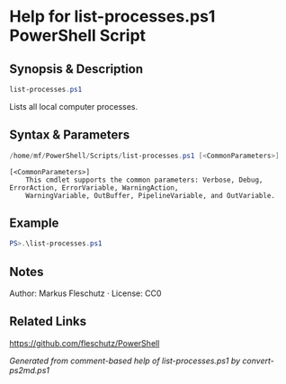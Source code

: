 # Help for list-processes.ps1 PowerShell Script

## Synopsis & Description
```powershell
list-processes.ps1
```

Lists all local computer processes.

## Syntax & Parameters
```powershell
/home/mf/PowerShell/Scripts/list-processes.ps1 [<CommonParameters>]
```

```
[<CommonParameters>]
    This cmdlet supports the common parameters: Verbose, Debug, ErrorAction, ErrorVariable, WarningAction, 
    WarningVariable, OutBuffer, PipelineVariable, and OutVariable.
```

## Example
```powershell
PS>.\list-processes.ps1
```


## Notes
Author: Markus Fleschutz · License: CC0

## Related Links
https://github.com/fleschutz/PowerShell

*Generated from comment-based help of list-processes.ps1 by convert-ps2md.ps1*
